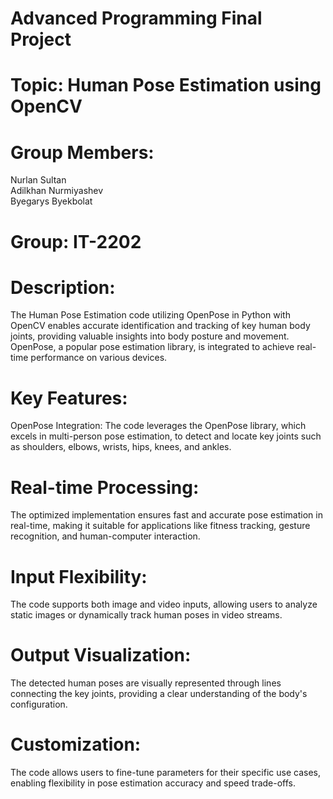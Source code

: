 # Advanced Programming Final Project
# Topic: Human Pose Estimation using OpenCV
# Group Members:<br />
Nurlan Sultan<br />
Adilkhan Nurmiyashev<br />
Byegarys Byekbolat<br />
# Group: IT-2202

# Description:
The Human Pose Estimation code utilizing OpenPose in Python with OpenCV enables accurate identification and tracking of key human body joints, providing valuable insights into body posture and movement. OpenPose, a popular pose estimation library, is integrated to achieve real-time performance on various devices.

# Key Features:
OpenPose Integration: The code leverages the OpenPose library, which excels in multi-person pose estimation, to detect and locate key joints such as shoulders, elbows, wrists, hips, knees, and ankles.

# Real-time Processing:
The optimized implementation ensures fast and accurate pose estimation in real-time, making it suitable for applications like fitness tracking, gesture recognition, and human-computer interaction.

# Input Flexibility:
The code supports both image and video inputs, allowing users to analyze static images or dynamically track human poses in video streams.

# Output Visualization:
The detected human poses are visually represented through lines connecting the key joints, providing a clear understanding of the body's configuration.

# Customization:
The code allows users to fine-tune parameters for their specific use cases, enabling flexibility in pose estimation accuracy and speed trade-offs.
